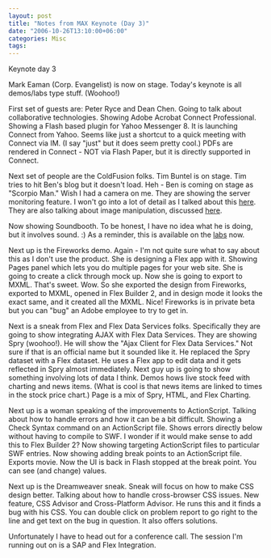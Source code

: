 ```yaml
---
layout: post
title: "Notes from MAX Keynote (Day 3)"
date: "2006-10-26T13:10:00+06:00"
categories: Misc 
tags: 
---
```


Keynote day 3

Mark Eaman (Corp. Evangelist) is now on stage. Today's keynote is all demos/labs type stuff. (Woohoo!) 

First set of guests are: Peter Ryce and Dean Chen. Going to talk about collaborative technologies. Showing Adobe Acrobat Connect Professional. Showing a Flash based plugin for Yahoo Messenger 8. It is launching Connect from Yahoo. Seems like just a shortcut to a quick meeting with Connect via IM. (I say "just" but it does seem pretty cool.) PDFs are rendered in Connect - NOT via Flash Paper, but it is directly supported in Connect. 

Next set of people are the ColdFusion folks. Tim Buntel is on stage. Tim tries to hit Ben's blog but it doesn't load. Heh - Ben is coming on stage as "Scorpio Man." Wish I had a camera on me. They are showing the server monitoring feature. I won't go into a lot of detail as I talked about this <a href="http://ray.camdenfamily.com/index.cfm/2006/10/24/Server-monitoring-with-ColdFusion">here</a>. They are also talking about image manipulation, discussed <a href="http://ray.camdenfamily.com/index.cfm/2006/10/24/ColdFusion-8-Image-Support">here</a>.

Now showing Soundbooth. To be honest, I have no idea what he is doing, but it involves sound. :) As a reminder, this is available on the <a href="http://labs.adobe.com/technologies/soundbooth/">labs</a> now. 

Next up is the Fireworks demo. Again - I'm not quite sure what to say about this as I don't use the product. She is designing a Flex app with it. Showing Pages panel which lets you do multiple pages for your web site. She is going to create a click through mock up. Now she is going to export to MXML. That's sweet. Wow. So she exported the design from Fireworks, exported to MXML, opened in Flex Builder 2, and in design mode it looks the exact same, and it created all the MXML. Nice! Fireworks is in private beta but you can "bug" an Adobe employee to try to get in.

Next is a sneak from Flex and Flex Data Services folks. Specifically they are going to show integrating AJAX with Flex Data Services. They are showing Spry (woohoo!). He will show the "Ajax Client for Flex Data Services." Not sure if that is an official name but it sounded like it. He replaced the Spry dataset with a Flex dataset. He uses a Flex app to edit data and it gets reflected in Spry almost immediately. Next guy up is going to show something involving lots of data I think. Demos hows live stock feed with charting and news items. (What is cool is that news items are linked to times in the stock price chart.) Page is a mix of Spry, HTML, and Flex Charting. 

Next up is a woman speaking of the improvements to ActionScript. Talking about how to handle errors and how it can be a bit difficult. Showing a Check Syntax command on an ActionScript file. Shows errors directly below without having to compile to SWF. I wonder if it would make sense to add this to Flex Builder 2? Now showing targeting ActionScript files to particular SWF entries. Now showing adding break points to an ActionScript file. Exports movie. Now the UI is back in Flash stopped at the break point. You can see (and change) values. 

Next up is the Dreamweaver sneak. Sneak will focus on how to make CSS design better. Talking about how to handle cross-browser CSS issues. New feature, CSS Advisor and Cross-Platform Advisor. He runs this and it finds a bug with his CSS. You can double click on problem report to go right to the line and get text on the bug in question. It also offers solutions. 

Unfortunately I have to head out for a conference call. The session I'm running out on is a SAP and Flex Integration.